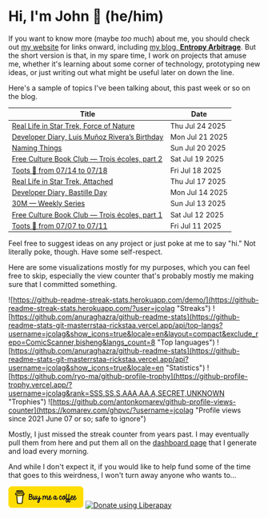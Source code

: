 # Hi, I'm John 👋 (he/him)

If you want to know more (maybe *too* much) about me, you should check out [my website](https://john.colagioia.net/) for links onward, including [my blog, **Entropy Arbitrage**](https://john.colagioia.net/blog).  But the short version is that, in my spare time, I work on projects that amuse me, whether it's learning about some corner of technology, prototyping new ideas, or just writing out what might be useful later on down the line.

Here's a sample of topics I've been talking about, this past week or so on the blog.

|Title|Date|
|-----|-------|
|[Real Life in Star Trek, Force of Nature](https://john.colagioia.net/blog/2025/07/24/force-nature.html)|Thu Jul 24 2025|
|[Developer Diary, Luis Muñoz Rivera’s Birthday](https://john.colagioia.net/blog/2025/07/21/rivera.html)|Mon Jul 21 2025|
|[Naming Things](https://john.colagioia.net/blog/2025/07/20/naming.html)|Sun Jul 20 2025|
|[Free Culture Book Club — Trois écoles, part 2](https://john.colagioia.net/blog/2025/07/19/trois-ecoles-2.html)|Sat Jul 19 2025|
|[Toots 🦣 from 07/14 to 07/18](https://john.colagioia.net/blog/2025/07/18/week.html)|Fri Jul 18 2025|
|[Real Life in Star Trek, Attached](https://john.colagioia.net/blog/2025/07/17/attached.html)|Thu Jul 17 2025|
|[Developer Diary, Bastille Day](https://john.colagioia.net/blog/2025/07/14/bastille.html)|Mon Jul 14 2025|
|[30M — Weekly Series](https://john.colagioia.net/blog/2025/07/13/30m-weekly-series.html)|Sun Jul 13 2025|
|[Free Culture Book Club — Trois écoles, part 1](https://john.colagioia.net/blog/2025/07/12/trois-ecoles-1.html)|Sat Jul 12 2025|
|[Toots 🦣 from 07/07 to 07/11](https://john.colagioia.net/blog/2025/07/11/week.html)|Fri Jul 11 2025|

Feel free to suggest ideas on any project or just poke at me to say "hi." Not literally poke, though. Have some self-respect.

Here are some visualizations mostly for my purposes, which you can feel free to skip, especially the view counter that's probably mostly me making sure that I committed something.

![https://github-readme-streak-stats.herokuapp.com/demo/](https://github-readme-streak-stats.herokuapp.com/?user=jcolag "Streaks")
![https://github.com/anuraghazra/github-readme-stats](https://github-readme-stats-git-masterrstaa-rickstaa.vercel.app/api/top-langs?username=jcolag&show_icons=true&locale=en&layout=compact&exclude_repo=ComicScanner,bisheng&langs_count=8 "Top languages")
![https://github.com/anuraghazra/github-readme-stats](https://github-readme-stats-git-masterrstaa-rickstaa.vercel.app/api?username=jcolag&show_icons=true&locale=en "Statistics")
![https://github.com/ryo-ma/github-profile-trophy](https://github-profile-trophy.vercel.app/?username=jcolag&rank=SSS,SS,S,AAA,AA,A,SECRET,UNKNOWN "Trophies")
![https://github.com/antonkomarev/github-profile-views-counter](https://komarev.com/ghpvc/?username=jcolag "Profile views since 2021 June 07 or so; safe to ignore")

Mostly, I just missed the streak counter from years past.  I may eventually pull them from here and put them all on the [dashboard page](https://github.com/jcolag/dash) that I generate and load every morning.

And while I don't expect it, if you would like to help fund some of the time that goes to this weirdness, I won't turn away anyone who wants to...

[<img src="images/default-yellow.png" alt="Buy Me a Coffee" width="150px"/>](https://www.buymeacoffee.com/jcolag)
<a href="https://liberapay.com/jcolag/donate"><img alt="Donate using Liberapay" src="https://liberapay.com/assets/widgets/donate.svg"></a>
